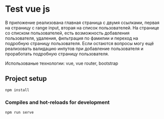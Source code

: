 # Test vue js

В приложение реализована главная страница с двумя ссылками, первая на страницу с range input, вторая на список пользователей. На странице со списком пользователей, есть возможность добавления пользователя, удаления, фильтрация по фамилии и переход на подробную страницу пользователя. Если остаются вопросы могу ещё реализовать валидацию инпутов при добавление пользователя и проработать подробную страницу пользователя.

Использованые технологии:
vue,
vue router,
bootstrap

## Project setup
```
npm install
```

### Compiles and hot-reloads for development
```
npm run serve
```


